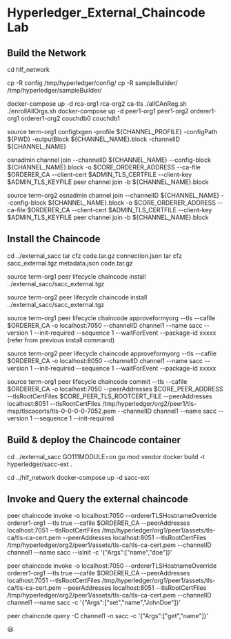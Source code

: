 # Hyperledger_External_Chaincode Lab
## Build the Network

cd hlf_network

cp -R config /tmp/hyperledger/config/
cp -R sampleBuilder/ /tmp/hyperledger/sampleBuilder/

docker-compose up -d rca-org1 rca-org2 ca-tls
 ./allCAnReg.sh
 ./enrollAllOrgs.sh
docker-compose up -d peer1-org1 peer1-org2 orderer1-org1 orderer1-org2 couchdb0 couchdb1

source term-org1
configtxgen -profile ${CHANNEL_PROFILE} -configPath ${PWD} -outputBlock ${CHANNEL_NAME}.block -channelID ${CHANNEL_NAME}

osnadmin channel join --channelID ${CHANNEL_NAME} --config-block ${CHANNEL_NAME}.block -o $CORE_ORDERER_ADDRESS --ca-file $ORDERER_CA --client-cert $ADMIN_TLS_CERTFILE  --client-key $ADMIN_TLS_KEYFILE
peer channel join -b ${CHANNEL_NAME}.block

source term-org2
osnadmin channel join --channelID ${CHANNEL_NAME} --config-block ${CHANNEL_NAME}.block -o $CORE_ORDERER_ADDRESS --ca-file $ORDERER_CA --client-cert $ADMIN_TLS_CERTFILE  --client-key $ADMIN_TLS_KEYFILE
peer channel join -b ${CHANNEL_NAME}.block

## Install the Chaincode

cd ../external_sacc
tar cfz code.tar.gz connection.json
tar cfz sacc_external.tgz metadata.json code.tar.gz

source term-org1
peer lifecycle chaincode install ../external_sacc/sacc_external.tgz

source term-org2
peer lifecycle chaincode install ../external_sacc/sacc_external.tgz

source term-org1
peer lifecycle chaincode approveformyorg --tls --cafile $ORDERER_CA -o localhost:7050 --channelID channel1 --name sacc --version 1 --init-required --sequence 1 --waitForEvent --package-id xxxxx (refer from previous install command)

source term-org2
peer lifecycle chaincode approveformyorg --tls --cafile $ORDERER_CA -o localhost:8050 --channelID channel1 --name sacc --version 1 --init-required --sequence 1 --waitForEvent --package-id xxxxx

source term-org1
peer lifecycle chaincode commit --tls --cafile $ORDERER_CA -o localhost:7050 --peerAddresses $CORE_PEER_ADDRESS --tlsRootCertFiles $CORE_PEER_TLS_ROOTCERT_FILE --peerAddresses localhost:8051 --tlsRootCertFiles /tmp/hyperledger/org2/peer1/tls-msp/tlscacerts/tls-0-0-0-0-7052.pem --channelID channel1 --name sacc --version 1 --sequence 1 --init-required

## Build & deploy the Chaincode container

cd ../external_sacc
GO111MODULE=on go mod vendor
docker build -t hyperledger/sacc-ext .

cd ../hlf_network
docker-compose up -d sacc-ext

## Invoke and Query the external chaincode

peer chaincode invoke -o localhost:7050 --ordererTLSHostnameOverride orderer1-org1 --tls true --cafile $ORDERER_CA --peerAddresses localhost:7051 --tlsRootCertFiles /tmp/hyperledger/org1/peer1/assets/tls-ca/tls-ca-cert.pem --peerAddresses localhost:8051 --tlsRootCertFiles /tmp/hyperledger/org2/peer1/assets/tls-ca/tls-ca-cert.pem --channelID channel1 --name sacc --isInit -c '{"Args":["name","doe"]}'

peer chaincode invoke -o localhost:7050 --ordererTLSHostnameOverride orderer1-org1 --tls true --cafile $ORDERER_CA --peerAddresses localhost:7051 --tlsRootCertFiles /tmp/hyperledger/org1/peer1/assets/tls-ca/tls-ca-cert.pem --peerAddresses localhost:8051 --tlsRootCertFiles /tmp/hyperledger/org2/peer1/assets/tls-ca/tls-ca-cert.pem --channelID channel1 --name sacc -c '{"Args":["set","name","JohnDoe"]}'

peer chaincode query -C channel1 -n sacc -c '{"Args":["get","name"]}'

:smiley: